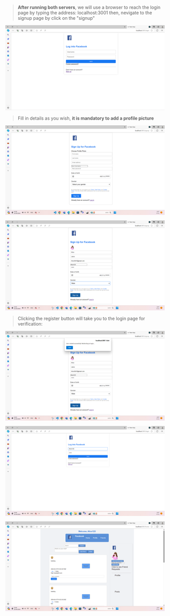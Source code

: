 > **After running both servers**, we will use a browser to reach the login page by typing the address: localhost:3001
> then, nevigate to the signup page by click on the "signup"

![alt text](<Screenshuts/צילום מסך 2024-04-16 103753.png>)

> Fill in details as you wish, **it is mandatory to add a profile picture**

![alt text](<Screenshuts/צילום מסך 2024-04-16 103827.png>)


![alt text](<Screenshuts/צילום מסך 2024-04-16 104259.png>)
> Clicking the register button will take you to the login page for verification:

![alt text](<Screenshuts/צילום מסך 2024-04-16 104327.png>)


![alt text](<Screenshuts/צילום מסך 2024-04-16 104409.png>)

![alt text](<Screenshuts/צילום מסך 2024-04-16 104455.png>)
